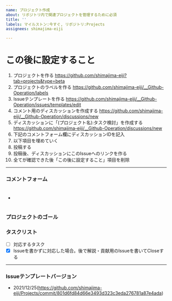 ```yaml
---
name: プロジェクト作成
about: リポジトリ内で関連プロジェクトを管理するために必須
title: ''
labels: マイルストン:今すぐ, リポジトリ:Projects
assignees: shimajima-eiji

---
```


# この後に設定すること
1. プロジェクトを作る https://github.com/shimajima-eiji?tab=projects&type=beta
1. プロジェクトのラベルを作る https://github.com/shimajima-eiji/__Github-Operation/labels
1. Issueテンプレートを作る https://github.com/shimajima-eiji/__Github-Operation/issues/templates/edit
1. コメント用のディスカッションを作成する https://github.com/shimajima-eiji/__Github-Operation/discussions/new
1. ディスカッションに「(プロジェクト名):タスク検討」を作成する https://github.com/shimajima-eiji/__Github-Operation/discussions/new
1. 下記のコメントフォーム欄にディスカッションIDを記入
1. 以下項目を埋めていく
1. 投稿する
1. 投稿後、ディスカッションにこのIssueへのリンクを作る
1. 全てが確認できた後「この後に設定すること」項目を削除

---

### コメントフォーム
- #

### プロジェクトのゴール


### タスクリスト
- [ ] 対応するタスク
- [x] Issueを書かずに対応した場合。後で解説・貢献用のIssueを書いてCloseする

---

### Issueテンプレートバージョン
- 2021/12/25(https://github.com/shimajima-eiji/Projects/commit/801d6fd84d66e3493d323c3eda276781a87e4ada)
